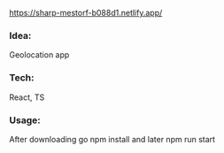 https://sharp-mestorf-b088d1.netlify.app/

### Idea:
Geolocation app

### Tech:
React, TS

### Usage:
After downloading go npm install and later npm run start
